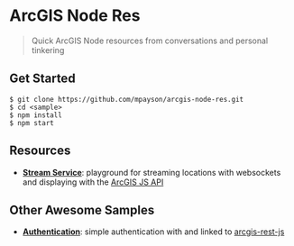 # ArcGIS Node Res
> Quick ArcGIS Node resources from conversations and personal tinkering

## Get Started

```
$ git clone https://github.com/mpayson/arcgis-node-res.git
$ cd <sample>
$ npm install
$ npm start
```

## Resources
- **[Stream Service](/stream-service)**: playground for streaming locations with websockets and displaying with the [ArcGIS JS API](https://developers.arcgis.com/javascript/)

## Other Awesome Samples
- **[Authentication](https://github.com/Esri/arcgis-rest-js/tree/master/demos/express)**: simple authentication with and linked to [arcgis-rest-js](https://github.com/Esri/arcgis-rest-js)
